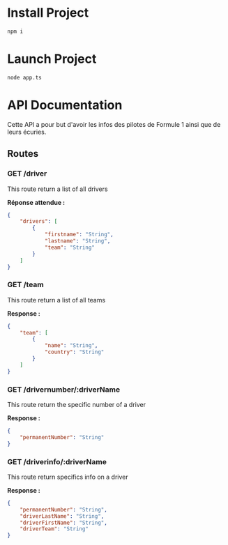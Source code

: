 # Install Project

```node
npm i
```

# Launch Project

```node
node app.ts
```

# API Documentation

Cette API a pour but d'avoir les infos des pilotes de Formule 1 ainsi que de leurs écuries.

## Routes

### GET /driver

This route return a list of all drivers

**Réponse attendue :**

```json
{
    "drivers": [
        {
            "firstname": "String",
            "lastname": "String",
            "team": "String"
        }
    ]
}
```

### GET /team

This route return a list of all teams

**Response :**

```json
{
    "team": [
        {
            "name": "String",
            "country": "String"
        }
    ]
}
```

### GET /drivernumber/:driverName

This route return the specific number of a driver

**Response :**

```json
{
    "permanentNumber": "String"
}
```

### GET /driverinfo/:driverName

This route return specifics info on a driver

**Response :**

```json
{
    "permanentNumber": "String",
    "driverLastName": "String",
    "driverFirstName": "String",
    "driverTeam": "String"
}
```